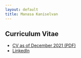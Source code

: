 ```yaml
---
layout: default
title: Manasa Kaniselvan
---
```


## Curriculum Vitae
- [CV as of December 2021 (PDF)](/media/cv.pdf)
- [LinkedIn](https://www.linkedin.com/in/manasa-kaniselvan)
